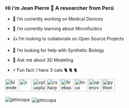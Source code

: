 ### Hi i'm Jean Pierre 👋 A researcher from Perú</h3>

- :pill: I’m currently working on Medical Devices
- :microscope: I’m currently learning about Microfluidics
- :thumbsup: I’m looking to collaborate on Open Source Projects
- 🤔 I’m looking for help with Synthetic Biology
- 💬 Ask me about 3D Modeling

- ⚡ Fun fact: I have 3 cats :cat2: :cat2: :cat2: 



<p align="left"><img src="https://download.blender.org/branding/community/blender_community_badge_white.svg" alt="blender" width="40" height="40"/> <img src="https://devicons.github.io/devicon/devicon.git/icons/c/c-original.svg" alt="c" width="40" height="40"/> <img src="https://devicons.github.io/devicon/devicon.git/icons/cplusplus/cplusplus-original.svg" alt="cplusplus" width="40" height="40"/> <img src="https://devicons.github.io/devicon/devicon.git/icons/csharp/csharp-original.svg" alt="csharp" width="40" height="40"/> <img src="https://www.vectorlogo.zone/logos/firebase/firebase-icon.svg" alt="firebase" width="40" height="40"/> <img src="https://devicons.github.io/devicon/devicon.git/icons/linux/linux-original.svg" alt="linux" width="40" height="40"/> <img src="https://www.vectorlogo.zone/logos/opencv/opencv-icon.svg" alt="opencv" width="40" height="40"/> <img src="https://devicons.github.io/devicon/devicon.git/icons/python/python-original.svg" alt="python" width="40" height="40"/></p><p><img align="left" src="https://github-readme-stats.vercel.app/api/top-langs/?username=jptincopa&layout=compact&hide=html" alt="jptincopa" /></p>

<p>&nbsp;<img align="center" src="https://github-readme-stats.vercel.app/api?username=jptincopa&show_icons=true" alt="jptincopa" /></p>

